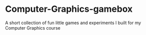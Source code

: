 # Computer-Graphics-gamebox
A short collection of fun little games and experiments I built for my Computer Graphics course
